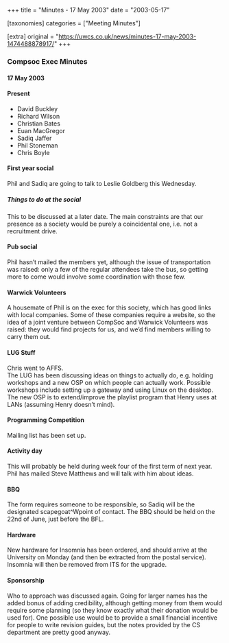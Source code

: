 +++
title = "Minutes - 17 May 2003"
date = "2003-05-17"

[taxonomies]
categories = ["Meeting Minutes"]

[extra]
original = "https://uwcs.co.uk/news/minutes-17-may-2003-1474488878917/"
+++

### Compsoc Exec Minutes

#### 17 May 2003

#### Present

  - David Buckley
  - Richard Wilson
  - Christian Bates
  - Euan MacGregor
  - Sadiq Jaffer
  - Phil Stoneman
  - Chris Boyle

#### First year social

Phil and Sadiq are going to talk to Leslie Goldberg this Wednesday.

##### Things to do at the social

This to be discussed at a later date. The main constraints are that our presence as a society would be purely a coincidental one, i.e. not a recruitment drive.

#### Pub social

Phil hasn’t mailed the members yet, although the issue of transportation was raised: only a few of the regular attendees take the bus, so getting more to come would involve some coordination with those few.

#### Warwick Volunteers

A housemate of Phil is on the exec for this society, which has good links with local companies. Some of these companies require a website, so the idea of a joint venture between CompSoc and Warwick Volunteers was raised: they would find projects for us, and we’d find members willing to carry them out.

#### LUG Stuff

Chris went to AFFS.  
The LUG has been discussing ideas on things to actually do, e.g. holding workshops and a new OSP on which people can actually work. Possible workshops include setting up a gateway and using Linux on the desktop. The new OSP is to extend/improve the playlist program that Henry uses at LANs (assuming Henry doesn’t mind).

#### Programming Competition

Mailing list has been set up.

#### Activity day

This will probably be held during week four of the first term of next year.  
Phil has mailed Steve Matthews and will talk with him about ideas.

#### BBQ

The form requires someone to be responsible, so Sadiq will be the designated scapegoat^Wpoint of contact. The BBQ should be held on the 22nd of June, just before the BFL.

#### Hardware

New hardware for Insomnia has been ordered, and should arrive at the University on Monday (and then be extracted from the postal service). Insomnia will then be removed from ITS for the upgrade.

#### Sponsorship

Who to approach was discussed again. Going for larger names has the added bonus of adding credibility, although getting money from them would require some planning (so they know exactly what their donation would be used for). One possible use would be to provide a small financial incentive for people to write revision guides, but the notes provided by the CS department are pretty good anyway.
